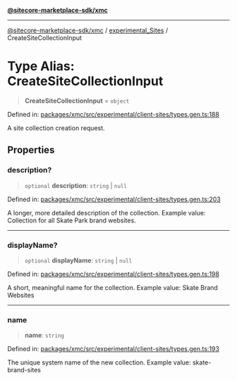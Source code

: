 [**@sitecore-marketplace-sdk/xmc**](../../../../README.md)

***

[@sitecore-marketplace-sdk/xmc](../../../../README.md) / [experimental\_Sites](../README.md) / CreateSiteCollectionInput

# Type Alias: CreateSiteCollectionInput

> **CreateSiteCollectionInput** = `object`

Defined in: [packages/xmc/src/experimental/client-sites/types.gen.ts:188](https://github.com/Sitecore/marketplace-sdk/blob/main/packages/xmc/src/experimental/client-sites/types.gen.ts#L188)

A site collection creation request.

## Properties

### description?

> `optional` **description**: `string` \| `null`

Defined in: [packages/xmc/src/experimental/client-sites/types.gen.ts:203](https://github.com/Sitecore/marketplace-sdk/blob/main/packages/xmc/src/experimental/client-sites/types.gen.ts#L203)

A longer, more detailed description of the collection.
Example value: Collection for all Skate Park brand websites.

***

### displayName?

> `optional` **displayName**: `string` \| `null`

Defined in: [packages/xmc/src/experimental/client-sites/types.gen.ts:198](https://github.com/Sitecore/marketplace-sdk/blob/main/packages/xmc/src/experimental/client-sites/types.gen.ts#L198)

A short, meaningful name for the collection.
Example value: Skate Brand Websites

***

### name

> **name**: `string`

Defined in: [packages/xmc/src/experimental/client-sites/types.gen.ts:193](https://github.com/Sitecore/marketplace-sdk/blob/main/packages/xmc/src/experimental/client-sites/types.gen.ts#L193)

The unique system name of the new collection.
Example value: skate-brand-sites
